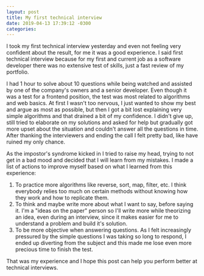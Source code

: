 ```yaml
---
layout: post
title: My first technical interview
date: 2019-04-13 17:39:12 -0300
categories:
---
```

I took my first technical interview yesterday and even not feeling very confident about the result, for me it was a good experience. I said first technical interview because for my first and current job as a software developer there was no extensive test of skills, just a fast review of my portfolio.

I had 1 hour to solve about 10 questions while being watched and assisted by one of the company's owners and a senior developer. Even though it was a test for a frontend position, the test was most related to algorithms and web basics. At first I wasn't too nervous, I just wanted to show my best and argue as most as possible, but then I got a  bit lost explaining very simple algorithms and that drained a bit of my confidence. I didn't give up, still tried to elaborate on my solutions and asked for help but gradually got more upset about the situation and couldn't answer all the questions in time. After thanking the interviewers and ending the call I felt pretty bad, like have ruined my only chance.

As the impostor's syndrome kicked in I tried to raise my head, trying to not get in a bad mood and decided that I will learn from my mistakes. I made a list of actions to improve myself based on what I learned from this experience:

1. To practice more algorithms like reverse, sort, map, filter, etc. I think everybody relies too much on certain methods without knowing how they work and how to replicate them.
2. To think and maybe write more about what I want to say, before saying it. I'm a "ideas on the paper" person so I'll write more while theorizing an idea, even during an interview, since it makes easier for me to understand a problem and build it's solution.
3. To be more objective when answering questions. As I felt increasingly pressured by the simple questions I was taking so long to respond, I ended up diverting from the subject and this made me lose even more precious time to finish the test.

That was my experience and I hope this post can help you perform better at technical interviews.